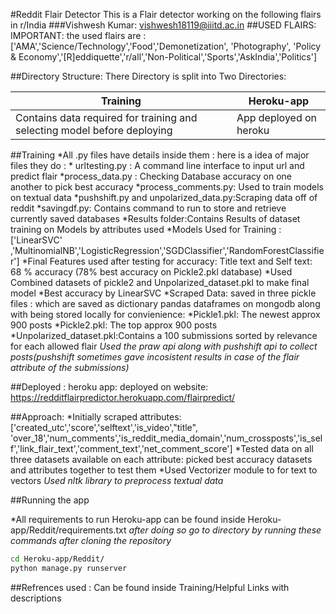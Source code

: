 #Reddit Flair Detector
This is a Flair detector working on the following flairs in r/India
###Vishwesh Kumar: vishwesh18119@iiitd.ac.in
##USED FLAIRS: IMPORTANT: the used flairs are :['AMA','Science/Technology','Food','Demonetization', 'Photography', 'Policy & Economy','[R]eddiquette','r/all','Non-Political','Sports','AskIndia','Politics']


##Directory Structure:
There Directory is split into Two Directories:

Training                                                                 | Heroku-app
------------------------------------------------------------------------ | ---------------------
Contains data required for training and selecting model before deploying | App deployed on heroku

##Training
*All .py files have details inside them : here is a idea of major files they do :
	* urltesting.py : A command line interface to input url and predict flair
	*process_data.py : Checking Database accuracy on one another to pick best accuracy
	*process_comments.py: Used to train models on textual data
	*pushshift.py and unpolarized_data.py:Scraping data off of reddit
	*savingdf.py: Contains command to run to store and retrieve currently saved databases
*Results folder:Contains Results of dataset training on Models by attributes used
*Models Used for Training :['LinearSVC'	,'MultinomialNB','LogisticRegression','SGDClassifier','RandomForestClassifier']
	*Final Features used after testing for accuracy: Title text and Self text: 68 % accuracy (78% best accuracy on Pickle2.pkl database)
	*Used Combined datasets of pickle2 and Unpolarized_dataset.pkl to make final model
	*Best accuracy by LinearSVC 
*Scraped Data: saved in three pickle files : which are saved as dictionary pandas dataframes on mongodb along with being stored locally for convienience:
	*Pickle1.pkl: The newest approx 900 posts
	*Pickle2.pkl: The top approx 900 posts
	*Unpolarized_dataset.pkl:Contains a 100 submissions sorted by relevance for each allowed flair
*Used the praw api along with pushshift api to collect posts(pushshift sometimes gave incosistent results in case of the flair attribute of the submissions)*

##Deployed : heroku app: deployed on website: https://redditflairpredictor.herokuapp.com/flairpredict/


##Approach: 
*Initially scraped attributes:['created_utc','score','selftext','is_video',"title",
'over_18','num_comments','is_reddit_media_domain','num_crossposts','is_self','link_flair_text','comment_text','net_comment_score'] 
*Tested data on all three datasets available on each attribute:
picked best accuracy datasets and attributes together to test them 
*Used Vectorizer module to for text to vectors
*Used nltk library to preprocess textual data*

##Running the app

*All requirements to run Heroku-app can be found inside Heroku-app/Reddit/requirements.txt
*after doing so go to directory by running these commands after cloning the repository*

```bash
cd Heroku-app/Reddit/
python manage.py runserver
```
##Refrences used : 
Can be found inside Training/Helpful Links with descriptions







